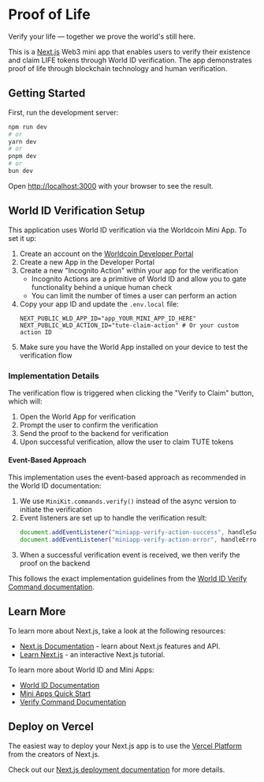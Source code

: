 # Proof of Life

Verify your life — together we prove the world's still here.

This is a [Next.js](https://nextjs.org) Web3 mini app that enables users to verify their existence and claim LIFE tokens through World ID verification. The app demonstrates proof of life through blockchain technology and human verification.

## Getting Started

First, run the development server:

```bash
npm run dev
# or
yarn dev
# or
pnpm dev
# or
bun dev
```

Open [http://localhost:3000](http://localhost:3000) with your browser to see the result.

## World ID Verification Setup

This application uses World ID verification via the Worldcoin Mini App. To set it up:

1. Create an account on the [Worldcoin Developer Portal](https://developer.worldcoin.org/)
2. Create a new App in the Developer Portal
3. Create a new "Incognito Action" within your app for the verification
   - Incognito Actions are a primitive of World ID and allow you to gate functionality behind a unique human check
   - You can limit the number of times a user can perform an action
4. Copy your app ID and update the `.env.local` file:
   ```
   NEXT_PUBLIC_WLD_APP_ID="app_YOUR_MINI_APP_ID_HERE"
   NEXT_PUBLIC_WLD_ACTION_ID="tute-claim-action" # Or your custom action ID
   ```
5. Make sure you have the World App installed on your device to test the verification flow

### Implementation Details

The verification flow is triggered when clicking the "Verify to Claim" button, which will:

1. Open the World App for verification
2. Prompt the user to confirm the verification
3. Send the proof to the backend for verification
4. Upon successful verification, allow the user to claim TUTE tokens

#### Event-Based Approach

This implementation uses the event-based approach as recommended in the World ID documentation:

1. We use `MiniKit.commands.verify()` instead of the async version to initiate the verification
2. Event listeners are set up to handle the verification result:
   ```javascript
   document.addEventListener("miniapp-verify-action-success", handleSuccess);
   document.addEventListener("miniapp-verify-action-error", handleError);
   ```
3. When a successful verification event is received, we then verify the proof on the backend

This follows the exact implementation guidelines from the [World ID Verify Command documentation](https://docs.world.org/mini-apps/commands/verify).

## Learn More

To learn more about Next.js, take a look at the following resources:

- [Next.js Documentation](https://nextjs.org/docs) - learn about Next.js features and API.
- [Learn Next.js](https://nextjs.org/learn) - an interactive Next.js tutorial.

To learn more about World ID and Mini Apps:

- [World ID Documentation](https://docs.world.org/)
- [Mini Apps Quick Start](https://docs.world.org/mini-apps/quick-start)
- [Verify Command Documentation](https://docs.world.org/mini-apps/commands/verify)

## Deploy on Vercel

The easiest way to deploy your Next.js app is to use the [Vercel Platform](https://vercel.com/new?utm_medium=default-template&filter=next.js&utm_source=create-next-app&utm_campaign=create-next-app-readme) from the creators of Next.js.

Check out our [Next.js deployment documentation](https://nextjs.org/docs/app/building-your-application/deploying) for more details.
